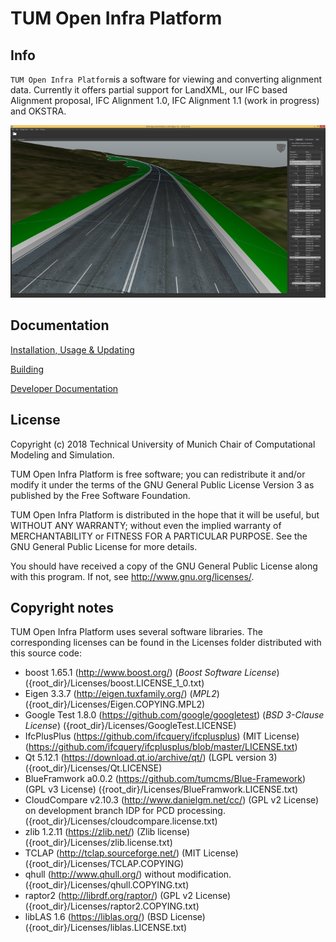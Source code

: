 # TUM Open Infra Platform

## Info  

`TUM Open Infra Platform`is a software for viewing and converting alignment data. Currently it offers partial support for LandXML, our IFC based Alignment proposal, IFC Alignment 1.0, IFC Alignment 1.1 (work in progress) and OKSTRA.

![Beta1_5_Windows8_1.png](Documentation/Beta1_5_Windows8_1.png)

## Documentation

[Installation, Usage & Updating](docs/markdown/User.md)

[Building](docs/markdown/Building.md)

[Developer Documentation](docs/markdown/DeveloperDocumentation.md)

## License

Copyright (c) 2018 Technical University of Munich
Chair of Computational Modeling and Simulation.

TUM Open Infra Platform is free software; you can redistribute it and/or modify
it under the terms of the GNU General Public License Version 3
as published by the Free Software Foundation.

TUM Open Infra Platform is distributed in the hope that it will be useful,
but WITHOUT ANY WARRANTY; without even the implied warranty of
MERCHANTABILITY or FITNESS FOR A PARTICULAR PURPOSE. See the
GNU General Public License for more details.

You should have received a copy of the GNU General Public License
along with this program. If not, see <http://www.gnu.org/licenses/>.

## Copyright notes
TUM Open Infra Platform uses several software libraries. The corresponding licenses can be found in the Licenses folder distributed with this source code:

* boost 1.65.1 (http://www.boost.org/) (*Boost Software License*) ({root_dir}/Licenses/boost.LICENSE_1_0.txt)
* Eigen 3.3.7 (http://eigen.tuxfamily.org/) (*MPL2*) ({root_dir}/Licenses/Eigen.COPYING.MPL2)
* Google Test 1.8.0 (https://github.com/google/googletest) (*BSD 3-Clause License*) ({root_dir}/Licenses/GoogleTest.LICENSE)
* IfcPlusPlus (https://github.com/ifcquery/ifcplusplus) (MIT License) (https://github.com/ifcquery/ifcplusplus/blob/master/LICENSE.txt)
* Qt 5.12.1 (https://download.qt.io/archive/qt/) (LGPL version 3) ({root_dir}/Licenses/Qt.LICENSE)
* BlueFramwork a0.0.2 (https://github.com/tumcms/Blue-Framework) (GPL v3 License) ({root_dir}/Licenses/BlueFramwork.LICENSE.txt)
* CloudCompare v2.10.3 (http://www.danielgm.net/cc/) (GPL v2 License) on development branch IDP for PCD processing. ({root_dir}/Licenses/cloudcompare.license.txt)
* zlib 1.2.11 (https://zlib.net/) (Zlib license) ({root_dir}/Licenses/zlib.license.txt)
* TCLAP (http://tclap.sourceforge.net/) (MIT License) ({root_dir}/Licenses/TCLAP.COPYING)
* qhull (http://www.qhull.org/) without modification. ({root_dir}/Licenses/qhull.COPYING.txt)
* raptor2 (http://librdf.org/raptor/) (GPL v2 License) ({root_dir}/Licenses/raptor2.COPYING.txt)
* libLAS 1.6 (https://liblas.org/) (BSD License) ({root_dir}/Licenses/liblas.LICENSE.txt)
